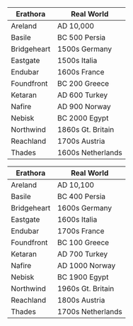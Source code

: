 Erathora | Real World 
---------|-----------
Areland | AD 10,000 
Basile | BC 500 Persia
Bridgeheart | 1500s Germany 
Eastgate | 1500s Italia
Endubar | 1600s France 
Foundfront | BC 200 Greece 
Ketaran | AD 600 Turkey  
Nafire | AD 900 Norway 
Nebisk | BC 2000 Egypt 
Northwind | 1860s Gt. Britain 
Reachland | 1700s Austria
Thades | 1600s Netherlands 


Erathora | Real World 
---------|-----------
Areland | AD 10,100 
Basile | BC 400 Persia
Bridgeheart | 1600s Germany 
Eastgate | 1600s Italia
Endubar | 1700s France 
Foundfront | BC 100 Greece 
Ketaran | AD 700 Turkey  
Nafire | AD 1000 Norway 
Nebisk | BC 1900 Egypt 
Northwind | 1960s Gt. Britain 
Reachland | 1800s Austria
Thades | 1700s Netherlands 
